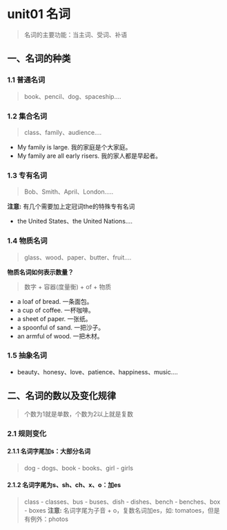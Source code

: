# unit01 名词
> 名词的主要功能：当主词、受词、补语

## 一、名词的种类
### 1.1 普通名词
> book、pencil、dog、spaceship....

### 1.2 集合名词
> class、family、audience....
- My family is large. 我的家庭是个大家庭。
- My family are all early risers. 我的家人都是早起者。

### 1.3 专有名词
> Bob、Smith、April、London.....

**注意:** 有几个需要加上定冠词the的特殊专有名词
- the United States、the United Nations....

### 1.4 物质名词 
> glass、wood、paper、butter、fruit....

**物质名词如何表示数量？** 
> 数字 + 容器(度量衡) + of + 物质
- a loaf of bread. 一条面包。
- a cup of coffee. 一杯咖啡。
- a sheet of paper. 一张纸。
- a spoonful of sand. 一把沙子。
- an armful of wood. 一把木材。

### 1.5 抽象名词 
- beauty、honesy、love、patience、happiness、music....

## 二、名词的数以及变化规律
> 个数为1就是单数，个数为2以上就是复数

### 2.1 规则变化
#### 2.1.1 名词字尾加s：大部分名词 
> dog - dogs、book - books、girl - girls

#### 2.1.2 名词字尾为s、sh、ch、x、o：加es 
> class - classes、bus - buses、dish - dishes、bench - benches、box - boxes
**注意:** 名词字尾为子音 + o，复数名词加es，如: tomatoes，但是有例外：photos
